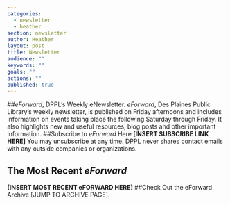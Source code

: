 ```yaml
---
categories: 
  - newsletter
  - heather
section: newsletter
author: Heather
layout: post
title: Newsletter
audience: ""
keywords: ""
goals: ""
actions: ""
published: true
---
```


##_eForward_, DPPL’s Weekly eNewsletter. 
_eForward_, Des Plaines Public Library’s weekly newsletter, is published on Friday afternoons and includes information on events taking place the following Saturday through Friday.  It also highlights new and useful resources, blog posts and other important information. 
##Subscribe to _eForward_ Here **[INSERT SUBSCRIBE LINK HERE]**
You may unsubscribe at any time. DPPL never shares contact emails with any outside companies or organizations.
## The Most Recent _eForward_ 
**[INSERT MOST RECENT eFORWARD HERE]**
##Check Out the eForward Archive [JUMP TO ARCHIVE PAGE].
